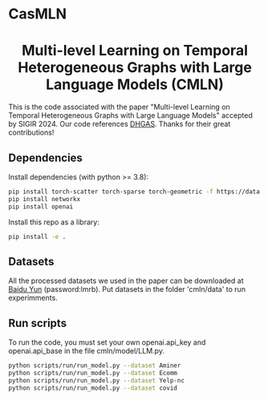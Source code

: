 # CasMLN
<h1 align="center">Multi-level Learning on Temporal Heterogeneous Graphs with
Large Language Models (CMLN)</h1>


This is the code associated with the paper "Multi-level Learning on Temporal Heterogeneous Graphs with
Large Language Models" accepted by SIGIR 2024.  Our code references [DHGAS](https://github.com/wondergo2017/DHGAS). Thanks for their great contributions!



## Dependencies

Install dependencies (with python >= 3.8):

```bash
pip install torch-scatter torch-sparse torch-geometric -f https://data.pyg.org/whl/torch-1.12.1+cu116.html
pip install networkx
pip install openai
```

Install this repo as a library:

```bash
pip install -e .
```

## Datasets

All the processed datasets we used in the paper can be downloaded at [Baidu Yun](https://pan.baidu.com/s/1ubOZw6n9dtm4TDSHec9bzg?pwd=lmrb) (password:lmrb). Put datasets in the folder 'cmln/data' to run experimments.

## Run scripts

To run the code, you must set your own openai.api_key and openai.api_base in the file cmln/model/LLM.py.

```bash
python scripts/run/run_model.py --dataset Aminer
python scripts/run/run_model.py --dataset Ecomm
python scripts/run/run_model.py --dataset Yelp-nc
python scripts/run/run_model.py --dataset covid
```

